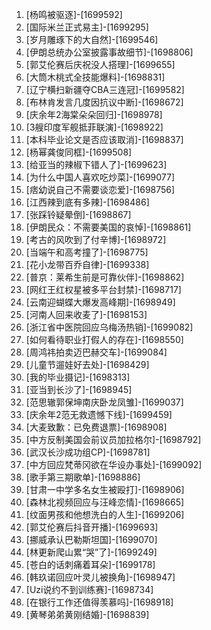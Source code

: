 
1. [杨鸣被驱逐]-[1699592]
1. [国际米兰正式易主]-[1699295]
1. [岁月雕琢下的大自然]-[1699546]
1. [伊朗总统办公室披露事故细节]-[1698806]
1. [郭艾伦赛后庆祝没人搭理]-[1699655]
1. [大筒木桃式全技能爆料]-[1698831]
1. [辽宁横扫新疆夺CBA三连冠]-[1699582]
1. [布林肯发言几度因抗议中断]-[1698672]
1. [庆余年2海棠朵朵回归]-[1698978]
1. [3艘印度军舰抵菲联演]-[1698922]
1. [本科毕业论文是否应该取消]-[1698837]
1. [杨幂龚俊同框]-[1699508]
1. [给亚当的辣椒下错人了]-[1699623]
1. [为什么中国人喜欢吃炒菜]-[1699077]
1. [痞幼说自己不需要谈恋爱]-[1698756]
1. [江西辣到底有多辣]-[1698486]
1. [张踩铃疑晕倒]-[1698867]
1. [伊朗民众：不需要美国的哀悼]-[1698861]
1. [考古的风吹到了付辛博]-[1698972]
1. [当端午和高考撞了]-[1698775]
1. [花小龙带百乔自律]-[1699338]
1. [普京：莱希生前是可靠伙伴]-[1698862]
1. [网红王红权星被多平台封禁]-[1698717]
1. [云南迎蝴蝶大爆发高峰期]-[1698949]
1. [河南人回来收麦了]-[1698153]
1. [浙江省中医院回应乌梅汤热销]-[1699082]
1. [如何看待职业打假人的存在]-[1698550]
1. [周鸿祎拍卖迈巴赫交车]-[1699084]
1. [儿童节遛娃好去处]-[1698429]
1. [我的毕业摄记]-[1698313]
1. [亚当到长沙了]-[1698945]
1. [范思辙郭保坤南庆卧龙凤雏]-[1699037]
1. [庆余年2范无救遗憾下线]-[1699459]
1. [大麦致歉：已免费退票]-[1698908]
1. [中方反制美国会前议员加拉格尔]-[1698792]
1. [武汉长沙成功组CP]-[1698781]
1. [中方回应梵蒂冈欲在华设办事处]-[1699092]
1. [歌手第三期歌单]-[1698886]
1. [甘肃一中学多名女生被殴打]-[1698906]
1. [森林北视频回应与汪峰恋情]-[1698665]
1. [纹面男孩和他想洗白的人生]-[1699206]
1. [郭艾伦赛后抖音开播]-[1699693]
1. [挪威承认巴勒斯坦国]-[1699070]
1. [林更新爬山累“哭”了]-[1699249]
1. [苍白的话刺痛着耳朵]-[1699178]
1. [韩玖诺回应叶灵儿被换角]-[1698947]
1. [Uzi说约不到训练赛]-[1698734]
1. [在银行工作还值得羡慕吗]-[1698918]
1. [黄琴弟弟黄刚结婚]-[1698839]